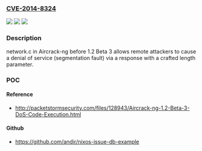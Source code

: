 ### [CVE-2014-8324](https://cve.mitre.org/cgi-bin/cvename.cgi?name=CVE-2014-8324)
![](https://img.shields.io/static/v1?label=Product&message=n%2Fa&color=blue)
![](https://img.shields.io/static/v1?label=Version&message=n%2Fa&color=blue)
![](https://img.shields.io/static/v1?label=Vulnerability&message=n%2Fa&color=brighgreen)

### Description

network.c in Aircrack-ng before 1.2 Beta 3 allows remote attackers to cause a denial of service (segmentation fault) via a response with a crafted length parameter.

### POC

#### Reference
- http://packetstormsecurity.com/files/128943/Aircrack-ng-1.2-Beta-3-DoS-Code-Execution.html

#### Github
- https://github.com/andir/nixos-issue-db-example

